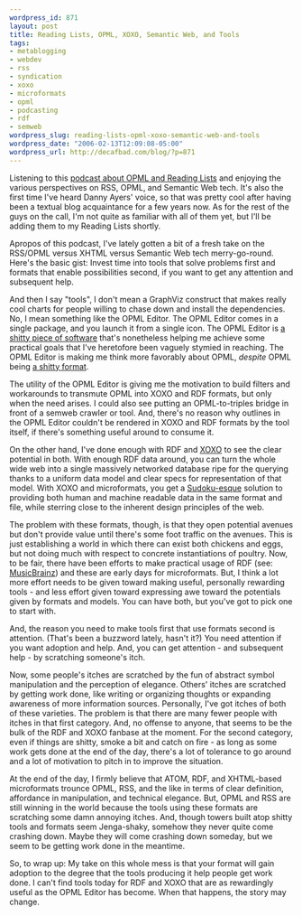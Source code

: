 ```yaml
--- 
wordpress_id: 871
layout: post
title: Reading Lists, OPML, XOXO, Semantic Web, and Tools
tags: 
- metablogging
- webdev
- rss
- syndication
- xoxo
- microformats
- opml
- podcasting
- rdf
- semweb
wordpress_slug: reading-lists-opml-xoxo-semantic-web-and-tools
wordpress_date: "2006-02-13T12:09:08-05:00"
wordpress_url: http://decafbad.com/blog/?p=871
---
```

Listening to this <a href="http://blogs.msdn.com/alexbarn/archive/2006/02/12/530652.aspx">podcast about OPML and Reading Lists</a> and enjoying the various perspectives on RSS, OPML, and Semantic Web tech.  It's also the first time I've heard Danny Ayers' voice, so that was pretty cool after having been a textual blog acquaintance for a few years now.  As for the rest of the guys on the call, I'm not quite as familiar with all of them yet, but I'll be adding them to my Reading Lists shortly.

Apropos of this podcast, I've lately gotten a bit of a fresh take on the RSS/OPML versus XHTML versus Semantic Web tech merry-go-round.  Here's the basic gist:  Invest time into tools that solve problems first and formats that enable possibilities second, if you want to get any attention and subsequent help.

And then I say "tools", I don't mean a GraphViz construct that makes really cool charts for people willing to chase down and install the dependencies.  No, I mean something like the OPML Editor.  The OPML Editor comes in a single package, and you launch it from a single icon.  The OPML Editor is <a href="http://davenet.scripting.com/1995/09/03/wemakeshittysoftware">a shitty piece of software</a> that's nonetheless helping me achieve some practical goals that I've heretofore been vaguely stymied in reaching.  The OPML Editor is making me think more favorably about OPML, <i>despite</i> OPML being <a href="http://davenet.scripting.com/1995/09/03/wemakeshittysoftware">a shitty format</a>.

The utility of the OPML Editor is giving me the motivation to build filters and workarounds to transmute OPML into XOXO and RDF formats, but only when the need arises.  I could also see putting an OPML-to-triples bridge in front of a semweb crawler or tool.  And, there's no reason why outlines in the OPML Editor couldn't be rendered in XOXO and RDF formats by the tool itself, if there's something useful around to consume it.

On the other hand, I've done enough with RDF and <a href="http://www.decafbad.com/blog/2005/07/12/xoxo_outliner_experiment">XOXO</a> to see the clear potential in both.  With enough RDF data around, you can turn the whole wide web into a single massively networked database ripe for the querying thanks to a uniform data model and clear specs for representation of that model.  With XOXO and microformats, you get a <a href="http://www.sudoku.com/">Sudoku-esque</a> solution to providing both human and machine readable data in the same format and file, while sterring close to the inherent design principles of the web.

The problem with these formats, though, is that they open potential avenues but don't provide value until there's some foot traffic on the avenues.  This is just establishing a world in which there can exist both chickens and eggs, but not doing much with respect to concrete instantiations of poultry.
Now, to be fair, there have been efforts to make practical usage of RDF (see: <a href="http://musicbrainz.org/">MusicBrainz</a>) and these are early days for microformats.  But, I think a lot more effort needs to be given toward making useful, personally rewarding tools - and less effort given toward expressing awe toward the potentials given by formats and models.  You can have both, but you've got to pick one to start with.

And, the reason you need to make tools first that use formats second is attention.  (That's been a buzzword lately, hasn't it?)  You need attention if you want adoption and help.  And, you can get attention - and subsequent help - by scratching someone's itch.

Now, some people's itches are scratched by the fun of abstract symbol manipulation and the perception of elegance.  Others' itches are scratched by getting work done, like writing or organizing thoughts or expanding awareness of more information sources.  Personally, I've got itches of both of these varieties.  The problem is that there are many fewer people with itches in that first category.  And, no offense to anyone, that seems to be the bulk of the RDF and XOXO fanbase at the moment.  For the second category, even if things are shitty, smoke a bit and catch on fire - as long as some work gets done at the end of the day, there's a lot of tolerance to go around and a lot of motivation to pitch in to improve the situation.

At the end of the day, I firmly believe that ATOM, RDF, and XHTML-based microformats trounce OPML, RSS, and the like in terms of clear definition, affordance in manipulation, and technical elegance.  But, OPML and RSS are still winning in the world because the tools using these formats are scratching some damn annoying itches.  And, though towers built atop shitty tools and formats seem Jenga-shaky, somehow they never quite come crashing down.  Maybe they will come crashing down someday, but we seem to be getting work done in the meantime.

So, to wrap up:  My take on this whole mess is that your format will gain adoption to the degree that the tools producing it help people get work done.  I can't find tools today for RDF and XOXO that are as rewardingly useful as the OPML Editor has become.  When that happens, the story may change.


<!-- tags: metablogging rdf semweb webdev opml rss syndication microformats xoxo podcasting -->
